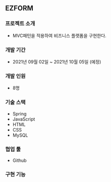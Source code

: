 ## EZFORM

### 프로젝트 소개
* MVC패턴을 적용하여 비즈니스 플랫폼을 구현한다.

### 개발 기간
* 2021년 09월 02일 ~ 2021년 10월 05일 (예정)

### 개발 인원
* 8명

### 기술 스택
* Spring
* JavaScript
* HTML
* CSS
* MySQL
    
### 협업 툴
* Github
    
### 구현 기능
